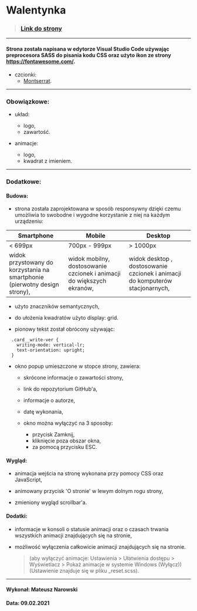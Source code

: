 # Walentynka

> ### [Link do strony](https://malelus.github.io/Walentynka/)

---

#### Strona została napisana w edytorze Visual Studio Code używając preprocesora SASS do pisania kodu CSS oraz użyto ikon ze strony https://fontawesome.com/.

- czcionki:
  - [Montserrat](https://fonts.google.com/specimen/Montserrat?query=mon).

---

### Obowiązkowe:

- układ:

  - logo,
  - zawartość.

- animacje:

  - logo,
  - kwadrat z imieniem.

---

### Dodatkowe:

#### Budowa:

- strona została zaprojektowana w sposób responsywny dzięki czemu umożliwia to swobodne i wygodne korzystanie z niej na każdym urządzeniu:

| Smartphone                                                                 | Mobile                                                                | Desktop                                                                       |
| -------------------------------------------------------------------------- | --------------------------------------------------------------------- | ----------------------------------------------------------------------------- |
| < 699px                                                                    | 700px - 999px                                                         | > 1000px                                                                      |
| widok przystowany do korzystania na smartphonie (pierwotny design strony), | widok mobilny, dostosowanie czcionek i animacji do większych ekranów, | widok desktop , dostosowanie czcionek i animacji do komputerów stacjonarnych, |

- użyto znaczników semantycznych,

- do ułożenia kwadratów użyto display: grid.

- pionowy tekst został obrócony używając:

```
  .card__write-ver {
    writing-mode: vertical-lr;
    text-orientation: upright;
  }
```

- okno popup umieszczone w stopce strony, zawiera:

  - skrócone informacje o zawartości strony,
  - link do repozytorium GitHub'a,
  - informacje o autorze,
  - datę wykonania,

  - okno można wyłączyć na 3 sposoby:

    - przycisk Zamknij,
    - kliknięcie poza obszar okna,
    - za pomocą przycisku ESC.

#### Wygląd:

- animacja wejścia na stronę wykonana przy pomocy CSS oraz JavaScript,

- animowany przycisk 'O stronie' w lewym dolnym rogu strony,

- zmieniony wygląd scrollbar'a.

#### Dodatki:

- informacje w konsoli o statusie animacji oraz o czasach trwania wszystkich animacji znajdujących się na stronie,

- możliwość wyłączenia całkowicie animacji znajdujących się na stronie.

  > (aby wyłączyć animacje: Ustawienia > Ułatwienia dostępu > Wyświetlacz > Pokaż animacje w systemie Windows (Wyłącz)) (Ustawienie znajduje się w pliku \_reset.scss).

---

#### Wykonał: Mateusz Narowski

#### Data: 09.02.2021
